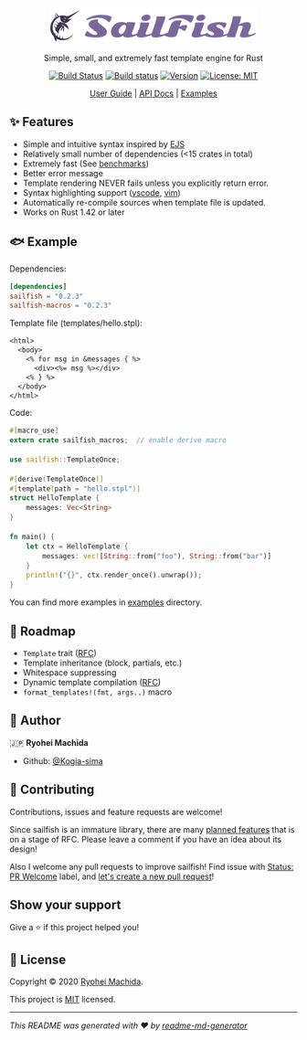 <div align="center">

![SailFish](./resources/logo.png)

Simple, small, and extremely fast template engine for Rust

[![Build Status](https://travis-ci.org/Kogia-sima/sailfish.svg?branch=master)](https://travis-ci.org/Kogia-sima/sailfish)
[![Build status](https://ci.appveyor.com/api/projects/status/fa3et4rft4dyvdn9/branch/master?svg=true)](https://ci.appveyor.com/project/Kogiasima/sailfish/branch/master)
[![Version](https://img.shields.io/crates/v/sailfish)](https://crates.io/crates/sailfish)
[![License: MIT](https://img.shields.io/badge/License-MIT-yellow.svg)](https://github.com/Kogia-sima/sailfish/blob/master/LICENSE)

[User Guide](https://sailfish.netlify.app/en/) | [API Docs](https://docs.rs/sailfish) | [Examples](./examples)

</div>

## ✨ Features

- Simple and intuitive syntax inspired by [EJS](https://ejs.co/)
- Relatively small number of dependencies (<15 crates in total)
- Extremely fast (See [benchmarks](./benches/README.md))
- Better error message
- Template rendering NEVER fails unless you explicitly return error.
- Syntax highlighting support ([vscode](./syntax/vscode), [vim](./syntax/vim))
- Automatically re-compile sources when template file is updated.
- Works on Rust 1.42 or later

## 🐟 Example

Dependencies:

```toml
[dependencies]
sailfish = "0.2.3"
sailfish-macros = "0.2.3"
```

Template file (templates/hello.stpl):

```erb
<html>
  <body>
    <% for msg in &messages { %>
      <div><%= msg %></div>
    <% } %>
  </body>
</html>
```

Code:

```rust
#[macro_use]
extern crate sailfish_macros;  // enable derive macro

use sailfish::TemplateOnce;

#[derive(TemplateOnce)]
#[template(path = "hello.stpl")]
struct HelloTemplate {
    messages: Vec<String>
}

fn main() {
    let ctx = HelloTemplate {
        messages: vec![String::from("foo"), String::from("bar")]
    }
    println!("{}", ctx.render_once().unwrap());
}
```

You can find more examples in [examples](./examples) directory.

## 🐾 Roadmap

- `Template` trait ([RFC](https://github.com/Kogia-sima/sailfish/issues/3))
- Template inheritance (block, partials, etc.)
- Whitespace suppressing
- Dynamic template compilation ([RFC](https://github.com/Kogia-sima/sailfish/issues/1))
- `format_templates!(fmt, args..)` macro

## 👤 Author

🇯🇵 **Ryohei Machida**

* Github: [@Kogia-sima](https://github.com/Kogia-sima)

## 🤝 Contributing

Contributions, issues and feature requests are welcome!

Since sailfish is an immature library, there are many [planned features](https://github.com/Kogia-sima/sailfish/labels/Type%3A%20RFC) that is on a stage of RFC. Please leave a comment if you have an idea about its design!

Also I welcome any pull requests to improve sailfish! Find issue with [Status: PR Welcome](https://github.com/Kogia-sima/sailfish/issues?q=is%3Aissue+is%3Aopen+label%3A%22Status%3A+PR+Welcome%22) label, and [let's create a new pull request](https://github.com/Kogia-sima/sailfish/pulls)!

## Show your support

Give a ⭐️ if this project helped you!

## 📝 License

Copyright © 2020 [Ryohei Machida](https://github.com/Kogia-sima).

This project is [MIT](https://github.com/Kogia-sima/sailfish/blob/master/LICENSE) licensed.

***
_This README was generated with ❤️ by [readme-md-generator](https://github.com/kefranabg/readme-md-generator)_

